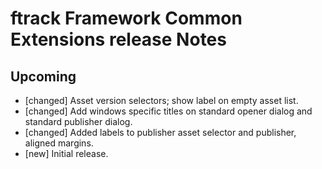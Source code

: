 # ftrack Framework Common Extensions release Notes

## Upcoming

* [changed] Asset version selectors; show label on empty asset list.
* [changed] Add windows specific titles on standard opener dialog and standard publisher dialog.
* [changed] Added labels to publisher asset selector and publisher, aligned margins.
* [new] Initial release.
